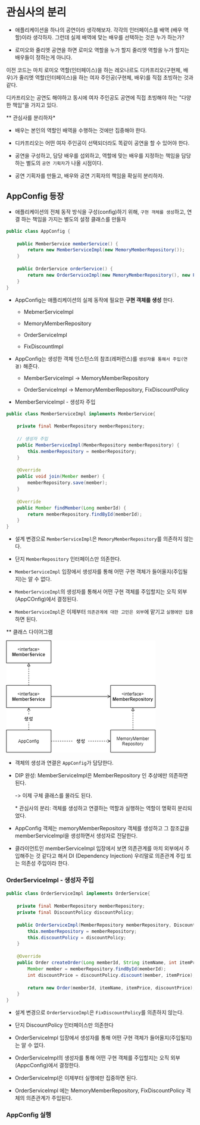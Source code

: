#  관심사의 분리

- 애플리케이션을 하나의 공연이라 생각해보자. 각각의 인터페이스를 배역 (배우 역할)이라 생각하자. 그런데 실제 배역에 맞는 배우를 선택하는 것은 누가 하는가?

- 로미오와 줄리엣 공연을 하면 로미오 역할을 누가 할지 줄리엣 역할을 누가 할지는 배우들이 정하는게 아니다. 

이전 코드는 마치 로미오 역할(인터페이스)을 하는 레오나르도 디카프리오(구현체, 배우)가 줄리엣 역할(인터페이스)을 하는 여자 주인공(구현체, 배우)를 직접 초빙하는 것과 같다. 

디카프리오는 공연도 해야하고 동시에 여자 주인공도 공연에 직접 초빙해야 하는 "다양한 책임"을 가지고 있다.

** 관심사를 분리하자*

- 배우는 본인의 역할인 배역을 수행하는 것에만 집중해야 한다.

- 디카프리오는 어떤 여자 주인공이 선택되더라도 똑같이 공연을 할 수 있어야 한다.

- 공연을 구성하고, 담당 배우를 섭외하고, 역할에 맞는 배우를 지정하는 책임을 담당하는 별도의 `공연 기획자`가 나올 시점이다.

- 공연 기획자를 만들고, 배우와 공연 기획자의 책임을 확실히 분리하자.


## AppConfig 등장

- 애플리케이션의 전체 동작 방식을 구성(config)하기 위해, `구현 객체를 생성`하고, 연결 하는 책임을 가지는 별도의 설정 클래스를 만들자

```java
public class AppConfig {

    public MemberService memberService() {
        return new MemberServiceImpl(new MemoryMemberRepository());
    }

    public OrderService orderService() {
        return new OrderServiceImpl(new MemoryMemberRepository(), new FixDiscountPolicy());
    }
}

```

- AppConfig는 애플리케이션의 실제 동작에 필요한 **구현 객체를 생성** 한다.

    - MebmerServiceImpl

    - MemoryMemberRepository

    - OrderServiceImpl

    - FixDiscountImpl

- AppConfig는 생성한 객체 인스턴스의 참조(레퍼런스)를 `생성자를 통해서 주입(연결)` 해준다.

    - MemberServiceImpl -> MemoryMemberRepository

    - OrderServiceImpl -> MemoryMemberRepository, FixDiscountPolicy


* MemberServiceImpl - 생성자 주입

```java
public class MemberServiceImpl implements MemberService{

    private final MemberRepository memberRepository;

    // 생성자 주입
    public MemberServiceImpl(MemberRepository memberRepository) {
        this.memberRepository = memberRepository;
    }

    @Override
    public void join(Member member) {
        memberRepository.save(member);
    }

    @Override
    public Member findMember(Long memberId) {
        return memberRepository.findById(memberId);
    }
}

```

- 설계 변경으로 `MemberServiceImpl`은 `MemoryMemberRepository`를 의존하지 않는다.

- 단지 `MemberRepository` 인터페이스만 의존한다.

- `MemberServiceImpl` 입장에서 생성자를 통해 어떤 구현 객체가 들어올지(주입될지)는 알 수 없다.

- `MemberServiceImpl`의 생성자를 통해서 어떤 구현 객체를 주입할지는 오직 외부(AppCOnfig)에서 결정된다.

- `MemberServiceImpl`은 이제부터 `의존관계에 대한 고민은 외부`에 맡기고 `실행에만 집중`하면 된다.

** 클래스 다이어그램

![chap16-1](./image/chap16-1.png)

- 객체의 생성과 연결은 `AppConfig`가 담당한다.

- DIP 완성: MemberServiceImpl은 MemberRepository 인 추상에만 의존하면 된다.

    -> 이제 구체 클래스를 몰라도 된다.

    \* 관심사의 분리: 객체를 생성하고 연결하는 역할과 실행하는 역할이 명확히 분리되었다.


- AppConfig 객체는 memoryMemberRepository 객체를 생성하고 그 참조값을 memberServiceImpl을 생성하면서 생성자로 전달한다.

- 클라이언트인 memberServiceImpl 입장에서 보면 의존관계를 마치 외부에서 주입해주는 것 같다고 해서 DI (Dependency Injection) 우리말로 의존관계 주입 또는 의존성 주입이라 한다.

### OrderServiceImpl - 생성자 주입

```java
public class OrderServiceImpl implements OrderService{

    private final MemberRepository memberRepository;
    private final DiscountPolicy discountPolicy;

    public OrderServiceImpl(MemberRepository memberRepository, DiscountPolicy discountPolicy) {
        this.memberRepository = memberRepository;
        this.discountPolicy = discountPolicy;
    }

    @Override
    public Order createOrder(Long memberId, String itemName, int itemPrice) {
        Member member = memberRepository.findById(memberId);
        int discountPrice = discountPolicy.discount(member, itemPrice);

        return new Order(memberId, itemName, itemPrice, discountPrice);
    }
}
```

- 설계 변경으로 `OrderServiceImpl`은 `FixDiscountPolicy`를 의존하지 않는다.

- 단지 DiscountPolicy 인터페이스만 의존한다

- OrderServiceImpl 입장에서 생성자를 통해 어떤 구현 객체가 들어올지(주입될지)는 알 수 없다.

- OrderServiceImpl의 생성자를 통해 어떤 구현 객체를 주입할지는 오직 외부(AppcConfig)에서 결정한다.

- OrderServiceImpl은 이제부터 실행에만 집중하면 된다.

- OrderServiceImpl 에는 MemoryMemberRepository, FixDiscountPolicy 객체의 의존관계가 주입된다.

### AppConfig 실행